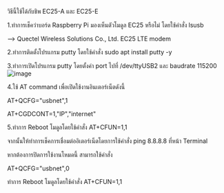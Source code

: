วิธีนี้ใช้ได้กับชิพ EC25-A และ EC25-E

1.ทำการเช็คว่าบอร์ด Raspberry Pi มองเห็นตัวโมดูล EC25 หรือไม่ โดยใช้คำสั่ง 
lsusb

--> Quectel Wireless Solutions Co., Ltd. EC25 LTE modem


2.ทำการติดตั้งโปรแกรม putty โดยใช้คำสั่ง
sudo apt install putty -y


3.ทำการเปิดโปรแกรม putty โดยตั้งค่า port ไปที่ /dev/ttyUSB2 และ baudrate 115200
![image](https://user-images.githubusercontent.com/8803501/149867323-2bff3c62-6d1e-4731-a850-fba884233e9e.png)


4.ใช้ AT command เพื่อเปิดใช้งานอินเตอร์เน็ตดังนี้

AT+QCFG="usbnet",1

AT+CGDCONT=1,"IP","internet"


5.ทำการ Reboot โมดูลโดยใช้คำสั่ง 
AT+CFUN=1,1


จากนั้นให้ทำการเช็คการเชื่อมต่ออิเตอร์เน็ตโดยการใช้คำสั่ง ping 8.8.8.8 ที่หน้า Terminal



หากต้องการปิดการใช้งานโหมดนี้ สามารถใช้คำสั่ง 

AT+QCFG="usbnet",0 

ทำการ Reboot โมดูลโดยใช้คำสั่ง 
AT+CFUN=1,1
